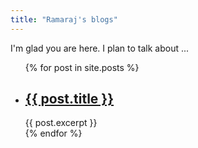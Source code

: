 ```yaml
---
title: "Ramaraj's blogs"
---
```


I'm glad you are here. I plan to talk about ...

<ul>
  {% for post in site.posts %}
    <li>
      <h2><a href="{{ blogs/post.url }}">{{ post.title }}</a></h2>
      {{ post.excerpt }}
    </li>
  {% endfor %}
</ul>
